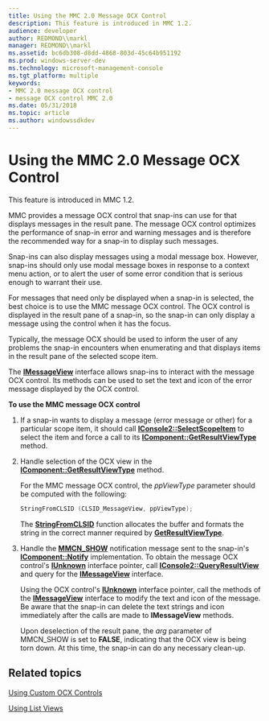 ```yaml
---
title: Using the MMC 2.0 Message OCX Control
description: This feature is introduced in MMC 1.2.
audience: developer
author: REDMOND\\markl
manager: REDMOND\\markl
ms.assetid: bc6db308-d8dd-4868-803d-45c64b951192
ms.prod: windows-server-dev
ms.technology: microsoft-management-console
ms.tgt_platform: multiple
keywords:
- MMC 2.0 message OCX control
- message OCX control MMC 2.0
ms.date: 05/31/2018
ms.topic: article
ms.author: windowssdkdev
---
```


# Using the MMC 2.0 Message OCX Control

This feature is introduced in MMC 1.2.

MMC provides a message OCX control that snap-ins can use for that displays messages in the result pane. The message OCX control optimizes the performance of snap-in error and warning messages and is therefore the recommended way for a snap-in to display such messages.

Snap-ins can also display messages using a modal message box. However, snap-ins should only use modal message boxes in response to a context menu action, or to alert the user of some error condition that is serious enough to warrant their use.

For messages that need only be displayed when a snap-in is selected, the best choice is to use the MMC message OCX control. The OCX control is displayed in the result pane of a snap-in, so the snap-in can only display a message using the control when it has the focus.

Typically, the message OCX should be used to inform the user of any problems the snap-in encounters when enumerating and that displays items in the result pane of the selected scope item.

The [**IMessageView**](/windows/win32/Mmc/nn-mmc-imessageview?branch=master) interface allows snap-ins to interact with the message OCX control. Its methods can be used to set the text and icon of the error message displayed by the OCX control.

**To use the MMC message OCX control**

1.  If a snap-in wants to display a message (error message or other) for a particular scope item, it should call [**IConsole2::SelectScopeItem**](iconsole2-selectscopeitem.md) to select the item and force a call to its [**IComponent::GetResultViewType**](/windows/win32/Mmc/nf-mmc-icomponent-getresultviewtype?branch=master) method.
2.  Handle selection of the OCX view in the [**IComponent::GetResultViewType**](/windows/win32/Mmc/nf-mmc-icomponent-getresultviewtype?branch=master) method.

    For the MMC message OCX control, the *ppViewType* parameter should be computed with the following:

    ```C++
    StringFromCLSID (CLSID_MessageView, ppViewType);
    ```

    

    The [**StringFromCLSID**](_com_stringfromclsid) function allocates the buffer and formats the string in the correct manner required by [**GetResultViewType**](/windows/win32/Mmc/nf-mmc-icomponent-getresultviewtype?branch=master).

3.  Handle the [**MMCN\_SHOW**](mmcn-show.md) notification message sent to the snap-in's [**IComponent::Notify**](/windows/win32/Mmc/nf-mmc-icomponent-notify?branch=master) implementation. To obtain the message OCX control's [**IUnknown**](https://msdn.microsoft.com/library/windows/desktop/ms680509) interface pointer, call [**IConsole2::QueryResultView**](iconsole2-queryresultview.md) and query for the [**IMessageView**](/windows/win32/Mmc/nn-mmc-imessageview?branch=master) interface.

    Using the OCX control's [**IUnknown**](https://msdn.microsoft.com/library/windows/desktop/ms680509) interface pointer, call the methods of the [**IMessageView**](/windows/win32/Mmc/nn-mmc-imessageview?branch=master) interface to modify the text and icon of the message. Be aware that the snap-in can delete the text strings and icon immediately after the calls are made to **IMessageView** methods.

    Upon deselection of the result pane, the *arg* parameter of MMCN\_SHOW is set to **FALSE**, indicating that the OCX view is being torn down. At this time, the snap-in can do any necessary clean-up.

## Related topics

<dl> <dt>

[Using Custom OCX Controls](using-custom-ocx-controls.md)
</dt> <dt>

[Using List Views](using-list-views.md)
</dt> </dl>

 

 




